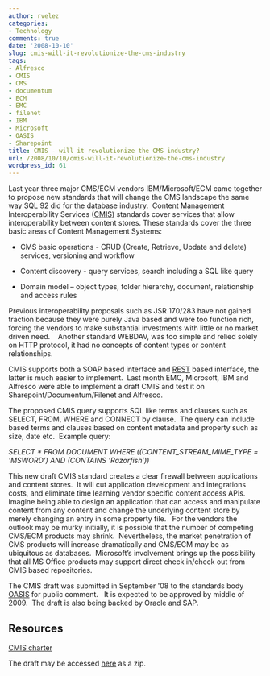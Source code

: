```yaml
---
author: rvelez
categories:
- Technology
comments: true
date: '2008-10-10'
slug: cmis-will-it-revolutionize-the-cms-industry
tags:
- Alfresco
- CMIS
- CMS
- documentum
- ECM
- EMC
- filenet
- IBM
- Microsoft
- OASIS
- Sharepoint
title: CMIS - will it revolutionize the CMS industry?
url: /2008/10/10/cmis-will-it-revolutionize-the-cms-industry
wordpress_id: 61
---
```



Last year three major CMS/ECM vendors IBM/Microsoft/ECM came together to propose new standards that will change the CMS landscape the same way SQL 92 did for the database industry.  Content Management Interoperability Services ([CMIS](http://en.wikipedia.org/wiki/Content_Management_Interoperability_Services)) standards cover services that allow interoperability between content stores.
These standards cover the three basic areas of Content Management Systems:



	
  * CMS basic operations - CRUD (Create, Retrieve, Update and delete) services, versioning and workflow

	
  * Content discovery - query services, search including a SQL like query

	
  * Domain model – object types, folder hierarchy, document, relationship and access rules


Previous interoperability proposals such as JSR 170/283 have not gained traction because they were purely Java based and were too function rich, forcing the vendors to make substantial investments with little or no market driven need.    Another standard WEBDAV, was too simple and relied solely on HTTP protocol, it had no concepts of content types or content relationships.

CMIS supports both a SOAP based interface and [REST](http://http://en.wikipedia.org/wiki/Representational_State_Transfer) based interface, the latter is much easier to implement.  Last month EMC, Microsoft, IBM and Alfresco were able to implement a draft CMIS and test it on Sharepoint/Documentum/Filenet and Alfresco.

The proposed CMIS query supports SQL like terms and clauses such as SELECT, FROM, WHERE and CONNECT by clause.  The query can include based terms and clauses based on content metadata and property such as size, date etc.  Example query:

_SELECT * FROM DOCUMENT WHERE ((CONTENT_STREAM_MIME_TYPE = ‘MSWORD’) AND (CONTAINS ‘Razorfish’))_

This new draft CMIS standard creates a clear firewall between applications and content stores.  It will cut application development and integrations costs, and eliminate time learning vendor specific content access APIs.  Imagine being able to design an application that can access and manipulate content from any content and change the underlying content store by merely changing an entry in some property file.   For the vendors the outlook may be murky initially, it is possible that the number of competing CMS/ECM products may shrink.  Nevertheless, the market penetration of CMS products will increase dramatically and CMS/ECM may be as ubiquitous as databases.  Microsoft’s involvement brings up the possibility that all MS Office products may support direct check in/check out from CMIS based repositories.

The CMIS draft was submitted in September '08 to the standards body [OASIS](http://www.oasis-open.org/home/index.php) for public comment.   It is expected to be approved by middle of 2009.  The draft is also being backed by Oracle and SAP.


## Resources


[CMIS charter](http://xml.coverpages.org/OASIS-CMIS-CharterProposal.html)

The draft may be accessed [here](http://go.microsoft.com/fwlink/?LinkId=127855) as a zip.
